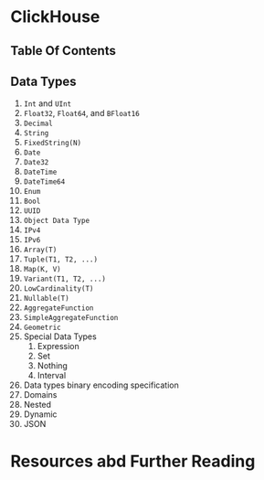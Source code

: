 # ClickHouse

## Table Of Contents

## Data Types

1. `Int` and `UInt`
2. `Float32`, `Float64`, and `BFloat16`
3. `Decimal`
4. `String`
5. `FixedString(N)`
6. `Date`
7. `Date32`
8. `DateTime`
9. `DateTime64`
10. `Enum`
11. `Bool`
12. `UUID`
13. `Object Data Type`
14. `IPv4`
15. `IPv6`
16. `Array(T)`
17. `Tuple(T1, T2, ...)`
18. `Map(K, V)`
19. `Variant(T1, T2, ...)`
20. `LowCardinality(T)`
21. `Nullable(T)`
22. `AggregateFunction`
23. `SimpleAggregateFunction`
24. `Geometric`
25. Special Data Types
    1. Expression
    2. Set
    3. Nothing
    4. Interval
26. Data types binary encoding specification
27. Domains
28. Nested
29. Dynamic
30. JSON

# Resources abd Further Reading
